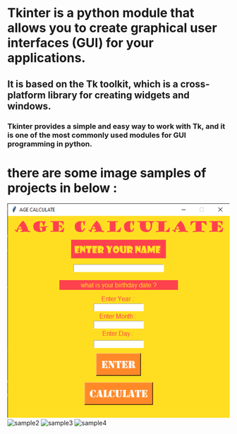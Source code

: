 # Tkinter is a python module that allows you to create graphical user interfaces (GUI) for your applications.
## It is based on the Tk toolkit, which is a cross-platform library for creating widgets and windows.
### Tkinter provides a simple and easy way to work with Tk, and it is one of the most commonly used modules for GUI programming in python.

# there are some image samples of projects in below :

<img src="https://github.com/ArmitAhas/Colorful-world-with-Tkinter/blob/master/age%20calculator%20tkinter/age%20calculator%20tkinter.png" alt="sample1">
<img src="[https://github.com/ArmitAhas/Colorful-world-with-Tkinter/blob/master/age%20calculator%20tkinter/age%20calculator%20tkinter.png](https://github.com/ArmitAhas/Colorful-world-with-Tkinter/blob/master/calculator/calculator.png)" alt="sample2">
<img src="[https://github.com/ArmitAhas/Colorful-world-with-Tkinter/blob/master/age%20calculator%20tkinter/age%20calculator%20tkinter.png](https://github.com/ArmitAhas/Colorful-world-with-Tkinter/blob/master/tkinter%20position/position.png)" alt="sample3">
<img src="[https://github.com/ArmitAhas/Colorful-world-with-Tkinter/blob/master/age%20calculator%20tkinter/age%20calculator%20tkinter.png](https://github.com/ArmitAhas/Colorful-world-with-Tkinter/blob/master/translator/translator.png)https://github.com/ArmitAhas/Colorful-world-with-Tkinter/blob/master/translator/translator.png" alt="sample4">
